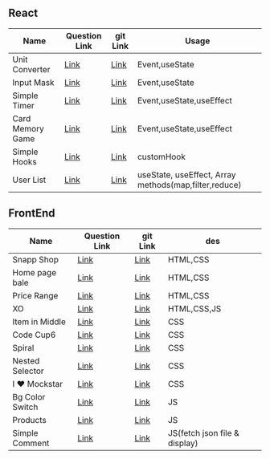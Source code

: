 <!-- # My Solution for Quora Questions -->

## React

| Name             | Question Link                                | git Link                                                                                        | Usage                                                 |
| ---------------- | -------------------------------------------- | ----------------------------------------------------------------------------------------------- | ----------------------------------------------------- |
| Unit Converter   | [Link](https://quera.org/problemset/109568/) | [Link](https://github.com/sajjad-10/my-solution-for-Quora-questions/tree/main/unit-converter)   | Event,useState                                        |
| Input Mask       | [Link](https://quera.org/problemset/66546/)  | [Link](https://github.com/sajjad-10/my-solution-for-Quora-questions/tree/main/input_mask)       | Event,useState                                        |
| Simple Timer     | [Link](https://quera.org/problemset/33123/)  | [Link](https://github.com/sajjad-10/my-solution-for-Quora-questions/tree/main/simple-timer)     | Event,useState,useEffect                              |
| Card Memory Game | [Link](https://quera.org/problemset/109569/) | [Link](https://github.com/sajjad-10/my-solution-for-Quora-questions/tree/main/card-memory-game) | Event,useState,useEffect                              |
| Simple Hooks     | [Link](https://quera.org/problemset/33124/)  | [Link](https://github.com/sajjad-10/my-solution-for-Quora-questions/tree/main/simple-hooks)     | customHook                                            |
| User List        | [Link](https://quera.org/problemset/48369/)  | [Link](https://github.com/sajjad-10/my-solution-for-Quora-questions/tree/main/user_list)        | useState, useEffect, Array methods(map,filter,reduce) |

## FrontEnd

| Name            | Question Link                                | git Link                                                                                                      | des                           |
| --------------- | -------------------------------------------- | ------------------------------------------------------------------------------------------------------------- | ----------------------------- |
| Snapp Shop      | [Link](https://quera.org/problemset/109570/) | [Link](https://github.com/sajjad-10/my-solution-for-Quora-questions/tree/main/Quera_SnappShop)                | HTML,CSS                      |
| Home page bale  | [Link](https://quera.org/problemset/98448/)  | [Link](https://github.com/sajjad-10/my-solution-for-Quora-questions/tree/main/home-page-bale)                 | HTML,CSS                      |
| Price Range     | [Link](https://quera.org/problemset/134351/) | [Link](https://github.com/sajjad-10/my-solution-for-Quora-questions/tree/main/price-range)                    | HTML,CSS                      |
| XO              | [Link](https://quera.org/problemset/66544/)  | [Link](https://github.com/sajjad-10/my-solution-for-Quora-questions/tree/main/tic_tac_toe)                    | HTML,CSS,JS                   |
| Item in Middle  | [Link](https://quera.org/problemset/68275/)  | [Link](https://github.com/sajjad-10/my-solution-for-Quora-questions/tree/main/centering-with-css)             | CSS                           |
| Code Cup6       | [Link](https://quera.org/problemset/132260/) | [Link](https://github.com/sajjad-10/my-solution-for-Quora-questions/tree/main/hello-code-cup6)                | CSS                           |
| Spiral          | [Link](https://quera.org/problemset/82518/)  | [Link](https://github.com/sajjad-10/my-solution-for-Quora-questions/tree/main/Flex-box-layout-styling-Spiral) | CSS                           |
| Nested Selector | [Link](https://quera.org/problemset/66543/)  | [Link](https://github.com/sajjad-10/my-solution-for-Quora-questions/tree/main/nested_selector)                | CSS                           |
| I ❤ Mockstar    | [Link](https://quera.org/problemset/182260/) | [Link](https://github.com/sajjad-10/my-solution-for-Quora-questions/tree/main/project-css-01)                 | CSS                           |
| Bg Color Switch | [Link](https://quera.org/problemset/49606/)  | [Link](https://github.com/sajjad-10/my-solution-for-Quora-questions/tree/main/background-color-switch)        | JS                            |
| Products        | [Link](https://quera.org/problemset/66548/)  | [Link](https://github.com/sajjad-10/my-solution-for-Quora-questions/tree/main/products)                       | JS                            |
| Simple Comment  | [Link](https://quera.org/problemset/15681/)  | [Link](https://github.com/sajjad-10/my-solution-for-Quora-questions/tree/main/simple_comment)                 | JS(fetch json file & display) |
